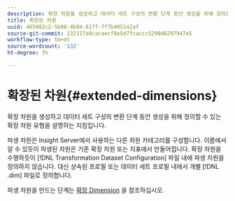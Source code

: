 ```yaml
---
description: 확장 차원을 생성하고 데이터 세트 구성의 변환 단계 동안 생성을 위해 정의할 수 있는 확장 차원 유형을 설명하는 지침입니다.
title: 확장된 차원
uuid: 465682c2-5b08-4b94-817f-ff7b405142af
source-git-commit: 232117a8cacaecf8e5d7fcaccc5290d6297947e5
workflow-type: tm+mt
source-wordcount: '132'
ht-degree: 3%

---
```



# 확장된 차원{#extended-dimensions}

확장 차원을 생성하고 데이터 세트 구성의 변환 단계 동안 생성을 위해 정의할 수 있는 확장 차원 유형을 설명하는 지침입니다.

파생 차원은 Insight Server에서 사용하는 다른 차원 카테고리를 구성합니다. 이름에서 알 수 있듯이 파생된 차원은 기존 확장 차원 또는 지표에서 만들어집니다. 확장 차원을 수행하듯이 [!DNL Transformation Dataset Configuration] 파일 내에 파생 차원을 정의하지 않습니다. 대신 상속된 프로필 또는 데이터 세트 프로필 내에서 개별 [!DNL .dim] 파일로 정의합니다.

파생 차원을 만드는 단계는 [확장 Dimension](https://experienceleague.adobe.com/docs/data-workbench/using/client/admin-ui/profile-mgr/c-dvrd-dim.html) 을 참조하십시오.
